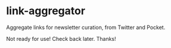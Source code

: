 link-aggregator
===========

Aggregate links for newsletter curation, from Twitter and Pocket.

Not ready for use!  Check back later.  Thanks!